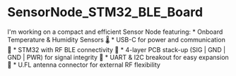 # SensorNode_STM32_BLE_Board
I'm working on a compact and efficient Sensor Node featuring: * Onboard Temperature &amp; Humidity Sensors 🌡️ * USB-C for power and communication 🔌 * STM32 with RF BLE connectivity 📡 * 4-layer PCB stack-up (SIG | GND | GND | PWR) for signal integrity 🔧 * UART &amp; I2C breakout for easy expansion 🔗 * U.FL antenna connector for external RF flexibility 
